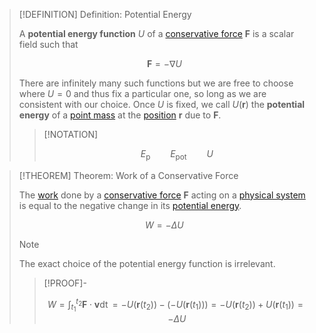 >[!DEFINITION] Definition: Potential Energy
>
>A **potential energy function** $U$ of a [conservative force](Conservative%20Force.md) $\boldsymbol{F}$ is a scalar field such that
>
>$$\boldsymbol{F} = -\nabla U$$
>
>There are infinitely many such functions but we are free to choose where $U = 0$ and thus fix a particular one, so long as we are consistent with our choice. Once $U$ is fixed, we call $U(\boldsymbol{r})$ the **potential energy** of a [point mass](../../Point%20Mass.md) at the [position](../../Kinematics/Position.md) $\boldsymbol{r}$ due to $\boldsymbol{F}$.
>
>>[!NOTATION]
>>
>>$$E_{\text{p}} \qquad E_{\text{pot}} \qquad U$$
>>
>

>[!THEOREM] Theorem: Work of a Conservative Force
>
>The [work](Work.md) done by a [conservative force](Conservative%20Force.md) $\boldsymbol{F}$ acting on a [physical system](../../Physical%20Systems/Physical%20System.md) is equal to the negative change in its [potential energy](Potential%20Energy.md).
>
>$$W = -\Delta U$$
>
>>[!NOTE]
>>
>>The exact choice of the potential energy function is irrelevant.
>
>>[!PROOF]-
>>
>>$$W = \int_{t_1}^{t_2} \boldsymbol{F} \cdot \boldsymbol{v} \mathop{\mathrm{d}t} = -U(\boldsymbol{r}(t_2)) - (-U(\boldsymbol{r}(t_1))) = -U(\boldsymbol{r}(t_2)) + U(\boldsymbol{r}(t_1)) = -\Delta U$$
>>
>